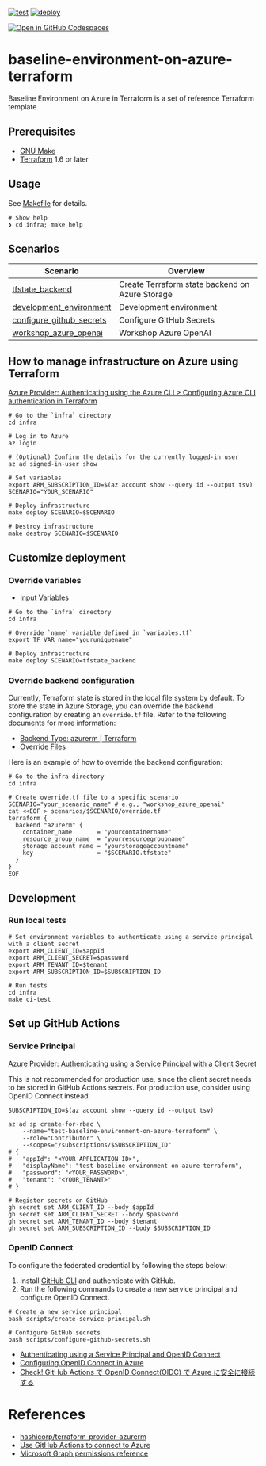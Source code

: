 [![test](https://github.com/ks6088ts-labs/baseline-environment-on-azure-terraform/actions/workflows/test.yml/badge.svg?branch=main)](https://github.com/ks6088ts-labs/baseline-environment-on-azure-terraform/actions/workflows/test.yml?query=branch%3Amain)
[![deploy](https://github.com/ks6088ts-labs/baseline-environment-on-azure-terraform/actions/workflows/deploy.yml/badge.svg?branch=main)](https://github.com/ks6088ts-labs/baseline-environment-on-azure-terraform/actions/workflows/deploy.yml?query=branch%3Amain)

[![Open in GitHub Codespaces](https://img.shields.io/static/v1?style=for-the-badge&label=GitHub+Codespaces&message=Open&color=brightgreen&logo=github)](https://github.com/codespaces/new?hide_repo_select=true&ref=main&repo=721866314&machine=basicLinux32gb&devcontainer_path=.devcontainer%2Fdevcontainer.json&location=SoutheastAsia)

# baseline-environment-on-azure-terraform

Baseline Environment on Azure in Terraform is a set of reference Terraform template

## Prerequisites

- [GNU Make](https://www.gnu.org/software/make/)
- [Terraform](https://github.com/Azure/azure-cli#installation) 1.6 or later

## Usage

See [Makefile](./infra/Makefile) for details.

```shell
# Show help
❯ cd infra; make help
```

## Scenarios

| Scenario                                                                         | Overview                                        |
| -------------------------------------------------------------------------------- | ----------------------------------------------- |
| [tfstate_backend](./infra/scenarios/tfstate_backend/README.md)                   | Create Terraform state backend on Azure Storage |
| [development_environment](./infra/scenarios/development_environment/README.md)   | Development environment                         |
| [configure_github_secrets](./infra/scenarios/configure_github_secrets/README.md) | Configure GitHub Secrets                        |
| [workshop_azure_openai](./infra/scenarios/workshop_azure_openai/README.md)       | Workshop Azure OpenAI                           |

## How to manage infrastructure on Azure using Terraform

[Azure Provider: Authenticating using the Azure CLI > Configuring Azure CLI authentication in Terraform](https://registry.terraform.io/providers/hashicorp/azurerm/latest/docs/guides/azure_cli#configuring-azure-cli-authentication-in-terraform)

```shell
# Go to the `infra` directory
cd infra

# Log in to Azure
az login

# (Optional) Confirm the details for the currently logged-in user
az ad signed-in-user show

# Set variables
export ARM_SUBSCRIPTION_ID=$(az account show --query id --output tsv)
SCENARIO="YOUR_SCENARIO"

# Deploy infrastructure
make deploy SCENARIO=$SCENARIO

# Destroy infrastructure
make destroy SCENARIO=$SCENARIO
```

## Customize deployment

### Override variables

- [Input Variables](https://developer.hashicorp.com/terraform/language/values/variables)

```shell
# Go to the `infra` directory
cd infra

# Override `name` variable defined in `variables.tf`
export TF_VAR_name="youruniquename"

# Deploy infrastructure
make deploy SCENARIO=tfstate_backend
```

### Override backend configuration

Currently, Terraform state is stored in the local file system by default. To store the state in Azure Storage, you can override the backend configuration by creating an `override.tf` file.
Refer to the following documents for more information:

- [Backend Type: azurerm | Terraform](https://developer.hashicorp.com/terraform/language/backend/azurerm)
- [Override Files](https://developer.hashicorp.com/terraform/language/files/override)

Here is an example of how to override the backend configuration:

```shell
# Go to the infra directory
cd infra

# Create override.tf file to a specific scenario
SCENARIO="your_scenario_name" # e.g., "workshop_azure_openai"
cat <<EOF > scenarios/$SCENARIO/override.tf
terraform {
  backend "azurerm" {
    container_name       = "yourcontainername"
    resource_group_name  = "yourresourcegroupname"
    storage_account_name = "yourstorageaccountname"
    key                  = "$SCENARIO.tfstate"
  }
}
EOF
```

## Development

### Run local tests

```shell
# Set environment variables to authenticate using a service principal with a client secret
export ARM_CLIENT_ID=$appId
export ARM_CLIENT_SECRET=$password
export ARM_TENANT_ID=$tenant
export ARM_SUBSCRIPTION_ID=$SUBSCRIPTION_ID

# Run tests
cd infra
make ci-test
```

## Set up GitHub Actions

### Service Principal

[Azure Provider: Authenticating using a Service Principal with a Client Secret](https://registry.terraform.io/providers/hashicorp/azurerm/latest/docs/guides/service_principal_client_secret)

This is not recommended for production use, since the client secret needs to be stored in GitHub Actions secrets.
For production use, consider using OpenID Connect instead.

```shell
SUBSCRIPTION_ID=$(az account show --query id --output tsv)

az ad sp create-for-rbac \
    --name="test-baseline-environment-on-azure-terraform" \
    --role="Contributor" \
    --scopes="/subscriptions/$SUBSCRIPTION_ID"
# {
#   "appId": "<YOUR_APPLICATION_ID>",
#   "displayName": "test-baseline-environment-on-azure-terraform",
#   "password": "<YOUR_PASSWORD>",
#   "tenant": "<YOUR_TENANT>"
# }

# Register secrets on GitHub
gh secret set ARM_CLIENT_ID --body $appId
gh secret set ARM_CLIENT_SECRET --body $password
gh secret set ARM_TENANT_ID --body $tenant
gh secret set ARM_SUBSCRIPTION_ID --body $SUBSCRIPTION_ID
```

### OpenID Connect

To configure the federated credential by following the steps below:

1. Install [GitHub CLI](https://cli.github.com/) and authenticate with GitHub.
1. Run the following commands to create a new service principal and configure OpenID Connect.

```shell
# Create a new service principal
bash scripts/create-service-principal.sh

# Configure GitHub secrets
bash scripts/configure-github-secrets.sh
```

- [Authenticating using a Service Principal and OpenID Connect](https://registry.terraform.io/providers/hashicorp/azuread/latest/docs/guides/service_principal_oidc)
- [Configuring OpenID Connect in Azure](https://docs.github.com/en/actions/security-for-github-actions/security-hardening-your-deployments/configuring-openid-connect-in-azure)
- [Check! GitHub Actions で OpenID Connect(OIDC) で Azure に安全に接続する](https://zenn.dev/dzeyelid/articles/5f20acbe549666)

# References

- [hashicorp/terraform-provider-azurerm](https://github.com/hashicorp/terraform-provider-azurerm)
- [Use GitHub Actions to connect to Azure](https://learn.microsoft.com/en-us/azure/azure-resource-manager/bicep/deploy-github-actions?tabs=CLI%2Cuserlevel#configure-the-github-secrets)
- [Microsoft Graph permissions reference](https://learn.microsoft.com/en-us/graph/permissions-reference)
